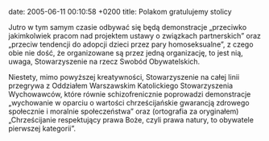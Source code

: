 date: 2005-06-11 00:10:58 +0200
title: Polakom gratulujemy stolicy

Jutro w tym samym czasie odbywać się będą demonstracje „przeciwko jakimkolwiek pracom nad projektem ustawy o związkach partnerskich” oraz „przeciw tendencji do adopcji dzieci przez pary homoseksualne”, z czego obie nie dość, że organizowane są przez jedną organizację, to jest nią, uwaga, Stowarzyszenie na rzecz Swobód Obywatelskich.

Niestety, mimo powyższej kreatywności, Stowarzyszenie na całej linii przegrywa z Oddziałem Warszawskim Katolickiego Stowarzyszenia Wychowawców, które równie schizofrenicznie poprowadzi demonstracje „wychowanie w oparciu o wartości chrześcijańskie gwarancją zdrowego społecznie i moralnie społeczeństwa” oraz (ortografia za oryginałem) „Chrześcijanie respektujący prawa Boże, czyli prawa natury, to obywatele pierwszej kategorii”.
